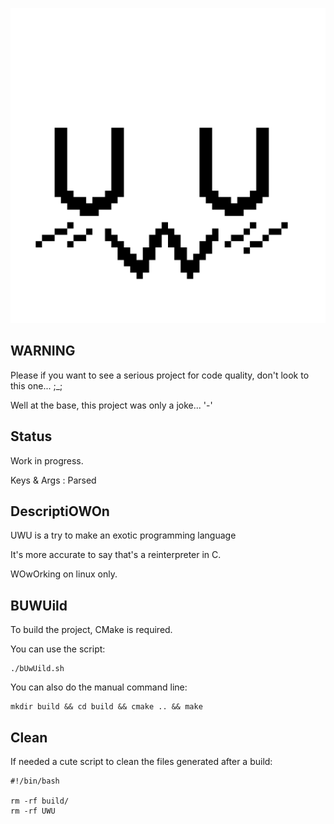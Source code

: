 <p align="center">
    <img src="https://github.com/AmayaHena/UWU/blob/master/images/logo_UWU.png" width="550">
</p>

## WARNING
Please if you want to see a serious project for code quality, don't look to this one... ;_;

Well at the base, this project was only a joke... '-'

## Status
Work in progress.

Keys & Args : Parsed

## DescriptiOWOn

UWU is a try to make an exotic programming language

It's more accurate to say that's a reinterpreter in C.

WOwOrking on linux only.

## BUWUild
To build the project, CMake is required.

You can use the script:
```
./bUwUild.sh
```

You can also do the manual command line:
```
mkdir build && cd build && cmake .. && make
```

## Clean
If needed a cute script to clean the files generated after a build:
```
#!/bin/bash

rm -rf build/
rm -rf UWU
```